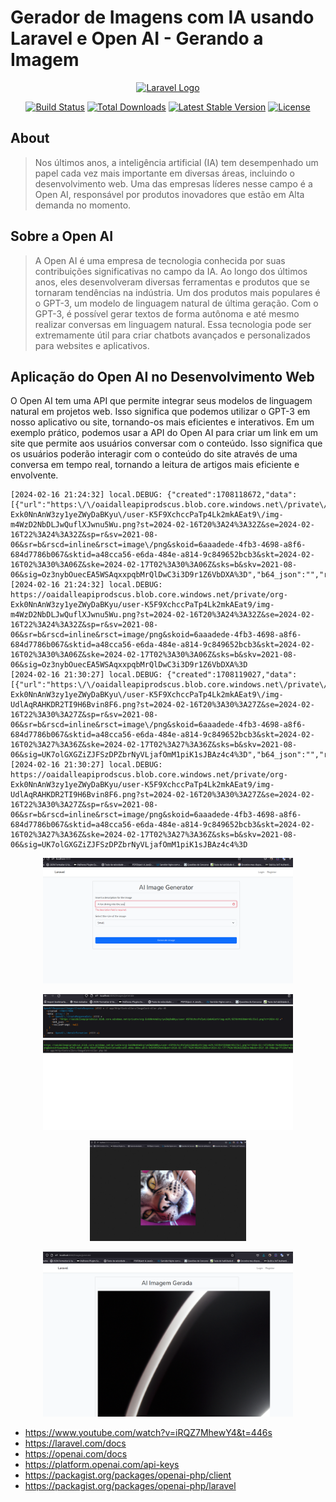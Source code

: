 #  Gerador de Imagens com IA usando Laravel e Open AI - Gerando a Imagem 

<p align="center"><a href="https://laravel.com" target="_blank"><img src="https://raw.githubusercontent.com/laravel/art/master/logo-lockup/5%20SVG/2%20CMYK/1%20Full%20Color/laravel-logolockup-cmyk-red.svg" width="400" alt="Laravel Logo"></a></p>

<p align="center">
<a href="https://github.com/laravel/framework/actions"><img src="https://github.com/laravel/framework/workflows/tests/badge.svg" alt="Build Status"></a>
<a href="https://packagist.org/packages/laravel/framework"><img src="https://img.shields.io/packagist/dt/laravel/framework" alt="Total Downloads"></a>
<a href="https://packagist.org/packages/laravel/framework"><img src="https://img.shields.io/packagist/v/laravel/framework" alt="Latest Stable Version"></a>
<a href="https://packagist.org/packages/laravel/framework"><img src="https://img.shields.io/packagist/l/laravel/framework" alt="License"></a>
</p>

## About 

> Nos últimos anos, a inteligência artificial (IA) tem desempenhado um papel cada vez mais importante em diversas áreas, incluindo o desenvolvimento web. Uma das empresas líderes nesse campo é a Open AI, responsável por produtos inovadores que estão em Alta demanda no momento.

## Sobre a Open AI

> A Open AI é uma empresa de tecnologia conhecida por suas contribuições significativas no campo da IA. Ao longo dos últimos anos, eles desenvolveram diversas ferramentas e produtos que se tornaram tendências na indústria. Um dos produtos mais populares é o GPT-3, um modelo de linguagem natural de última geração. Com o GPT-3, é possível gerar textos de forma autônoma e até mesmo realizar conversas em linguagem natural. Essa tecnologia pode ser extremamente útil para criar chatbots avançados e personalizados para websites e aplicativos.

## Aplicação do Open AI no Desenvolvimento Web

O Open AI tem uma API que permite integrar seus modelos de linguagem natural em projetos web. Isso significa que podemos utilizar o GPT-3 em nosso aplicativo ou site, tornando-os mais eficientes e interativos. Em um exemplo prático, podemos usar a API do Open AI para criar um link em um site que permite aos usuários conversar com o conteúdo. Isso significa que os usuários poderão interagir com o conteúdo do site através de uma conversa em tempo real, tornando a leitura de artigos mais eficiente e envolvente.

```log
[2024-02-16 21:24:32] local.DEBUG: {"created":1708118672,"data":[{"url":"https:\/\/oaidalleapiprodscus.blob.core.windows.net\/private\/org-Exk0NnAnW3zy1yeZWyDaBKyu\/user-K5F9XchccPaTp4Lk2mkAEat9\/img-m4WzD2NbDLJwQuflXJwnu5Wu.png?st=2024-02-16T20%3A24%3A32Z&se=2024-02-16T22%3A24%3A32Z&sp=r&sv=2021-08-06&sr=b&rscd=inline&rsct=image\/png&skoid=6aaadede-4fb3-4698-a8f6-684d7786b067&sktid=a48cca56-e6da-484e-a814-9c849652bcb3&skt=2024-02-16T02%3A30%3A06Z&ske=2024-02-17T02%3A30%3A06Z&sks=b&skv=2021-08-06&sig=Oz3nybOuecEA5WSAqxxpqbMrQlDwC3i3D9r1Z6VbDXA%3D","b64_json":"","revisedPrompt":null}]}  
[2024-02-16 21:24:32] local.DEBUG: https://oaidalleapiprodscus.blob.core.windows.net/private/org-Exk0NnAnW3zy1yeZWyDaBKyu/user-K5F9XchccPaTp4Lk2mkAEat9/img-m4WzD2NbDLJwQuflXJwnu5Wu.png?st=2024-02-16T20%3A24%3A32Z&se=2024-02-16T22%3A24%3A32Z&sp=r&sv=2021-08-06&sr=b&rscd=inline&rsct=image/png&skoid=6aaadede-4fb3-4698-a8f6-684d7786b067&sktid=a48cca56-e6da-484e-a814-9c849652bcb3&skt=2024-02-16T02%3A30%3A06Z&ske=2024-02-17T02%3A30%3A06Z&sks=b&skv=2021-08-06&sig=Oz3nybOuecEA5WSAqxxpqbMrQlDwC3i3D9r1Z6VbDXA%3D  
[2024-02-16 21:30:27] local.DEBUG: {"created":1708119027,"data":[{"url":"https:\/\/oaidalleapiprodscus.blob.core.windows.net\/private\/org-Exk0NnAnW3zy1yeZWyDaBKyu\/user-K5F9XchccPaTp4Lk2mkAEat9\/img-UdlAqRAHKDR2TI9H6Bvin8F6.png?st=2024-02-16T20%3A30%3A27Z&se=2024-02-16T22%3A30%3A27Z&sp=r&sv=2021-08-06&sr=b&rscd=inline&rsct=image\/png&skoid=6aaadede-4fb3-4698-a8f6-684d7786b067&sktid=a48cca56-e6da-484e-a814-9c849652bcb3&skt=2024-02-16T02%3A27%3A36Z&ske=2024-02-17T02%3A27%3A36Z&sks=b&skv=2021-08-06&sig=UK7olGXGZiZJFSzDPZbrNyVLjafOmM1piK1sJBAz4c4%3D","b64_json":"","revisedPrompt":null}]}  
[2024-02-16 21:30:27] local.DEBUG: https://oaidalleapiprodscus.blob.core.windows.net/private/org-Exk0NnAnW3zy1yeZWyDaBKyu/user-K5F9XchccPaTp4Lk2mkAEat9/img-UdlAqRAHKDR2TI9H6Bvin8F6.png?st=2024-02-16T20%3A30%3A27Z&se=2024-02-16T22%3A30%3A27Z&sp=r&sv=2021-08-06&sr=b&rscd=inline&rsct=image/png&skoid=6aaadede-4fb3-4698-a8f6-684d7786b067&sktid=a48cca56-e6da-484e-a814-9c849652bcb3&skt=2024-02-16T02%3A27%3A36Z&ske=2024-02-17T02%3A27%3A36Z&sks=b&skv=2021-08-06&sig=UK7olGXGZiZJFSzDPZbrNyVLjafOmM1piK1sJBAz4c4%3D  
```

<p align="center"><img src="2024-02-16_18-13.png" width="400" alt="1"></p>
<p align="center"><img src="2024-02-16_18-12.png" width="400" alt="2"></p>
<p align="center"><img src="2024-02-16_18-25.png" width="250" alt="3"></p>
<p align="center"><img src="2024-02-16_18-31.png" width="400" alt="4"></p>


- https://www.youtube.com/watch?v=iRQZ7MhewY4&t=446s
- https://laravel.com/docs
- https://openai.com/docs
- https://platform.openai.com/api-keys
- https://packagist.org/packages/openai-php/client
- https://packagist.org/packages/openai-php/laravel
